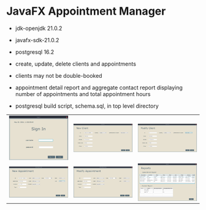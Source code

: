 # JavaFX Appointment Manager

- jdk-openjdk 21.0.2
- javafx-sdk-21.0.2
- postgresql 16.2

- create, update, delete clients and appointments
- clients may not be double-booked
- appointment detail report and aggregate contact report
displaying number of appointments and total appointment hours
- postgresql build script, schema.sql, in top level directory

<table>
  <tr>
    <td align="center"><img src="/screenshots/login.png" alt="landing page" width="175" /></td>
    <td><img src="/screenshots/newClient.png" alt="new client page" width="250" /></td>
    <td><img src="/screenshots/modifyClient.png" alt="modify client page" width="250" /></td>
  </tr>
  <tr>
    <td><img src="/screenshots/newAppointment.png" alt="new appointment page" width="250" /></td>
    <td><img src="/screenshots/modifyAppointment.png" alt="modify appointment page" width="250" /></td>
    <td><img src="/screenshots/reports.png" alt="reports page" width="250" /></td>
  </tr>
</table>



